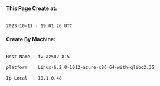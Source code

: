 
   
#### This Page Create at:

```bash

2023-10-11 - 19:01:26 UTC

```

#### Create By Machine:

```bash

Host Name : fv-az502-815

platform  : Linux-6.2.0-1012-azure-x86_64-with-glibc2.35

Ip Local  : 10.1.0.48

```

